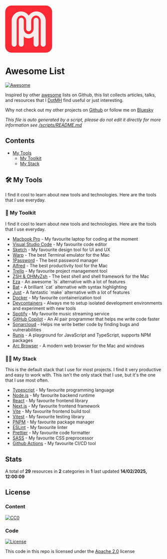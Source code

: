 ![DotMH](https://github.com/dotmh/dotmh/raw/master/logo.png) 

# Awesome List

[![Awesome](https://cdn.rawgit.com/sindresorhus/awesome/d7305f38d29fed78fa85652e3a63e154dd8e8829/media/badge.svg)](https://github.com/sindresorhus/awesome)

Inspired by other [awesome](https://github.com/sindresorhus/awesome) lists on Github, this list collects 
articles, talks, and resources that I [DotMH](https://www.dotmh.io) find useful or just interesting.

Why not check out my other projects on [Github](https://www.github.com/dotmh) or follow me on 
[Bluesky](https://bsky.app/profile/dotmh.dev)

_This file is auto generated by a script, please do not edit it directly for more information see
[/scripts/README.md](./scripts/README.md)_

## Contents
* [My Tools](my-tools)
    * [My Toolkit](my-toolkit)
    * [My Stack](my-stack)

## :hammer_and_wrench: My Tools

I find it cool to learn about new tools and technologies. Here are the tools that I use everyday.


### :toolbox: My Toolkit

I find it cool to learn about new tools and technologies. Here are the tools that I use everyday.


  * [Macbook Pro](https://www.apple.com/macbook-pro/) - My favourite laptop for coding at the   moment
  * [Visual Studio Code](https://code.visualstudio.com/) - My favourite code editor
  * [Sketch](https://www.sketch.com/) - My favourite design tool for UI and UX
  * [Warp](https://warp.dev/) - The best Terminal emulator for the Mac
  * [1Password](https://1password.com/) - The best password manager
  * [Alfred](https://www.alfredapp.com/) - The best productivity tool for the Mac
  * [Trello](https://trello.com/) - My favourite project management tool
  * [ZSH &amp; OHMyZsh](https://ohmyz.sh/) - The best shell and shell framework for the Mac
  * [Eza](https://github.com/eza-community/eza) - An awesome &#x60;ls&#x60; alternative with a lot of features
  * [Bat](https://github.com/sharkdp/bat) - A brilliant &#x60;cat&#x60; alternative with syntax highlighting
  * [Just](https://github.com/casey/just) - A fantastic &#x60;make&#x60; alternative with a lot of features
  * [Docker](https://www.docker.com/) - My favourite containerization tool
  * [Devcontainers](https://code.visualstudio.com/docs/remote/containers) - Always me to setup isolated development environments and experiment with new tools
  * [Spotify](https://www.spotify.com/) - My favourite music streaming service
  * [GitHub Copilot](https://copilot.github.com/) - An AI pair programmer that helps me write code faster
  * [Sonarcloud](https://sonarcloud.io/) - Helps me write better code by finding bugs and vulnerabilities
  * [Runjs](https://runjs.app/) - A playground for JavaScript and TypeScript, supports NPM packages
  * [Arc Browser](https://arc.net/) - A modern web browser for the Mac and windows

### :man_technologist: My Stack

This is the default stack that I use for most projects. I find it very productive and easy to work with.
This isn&#x27;t the only stack that I use, but it&#x27;s the one that I use most often.


  * [Typescript](https://www.typescriptlang.org/) - My favourite programming language
  * [Node.js](https://nodejs.org/) - My favourite backend runtime
  * [React](https://reactjs.org/) - My favourite frontend library
  * [Next.js](https://nextjs.org/) - My favourite frontend framework
  * [Vite](https://vitejs.dev/) - My favourite frontend build tool
  * [Vitest](https://vitest.dev/) - My favourite testing library
  * [PNPM](https://pnpm.io/) - My favourite package manager
  * [ESLint](https://eslint.org/) - My favourite linter
  * [Prettier](https://prettier.io/) - My favourite code formatter
  * [SASS](https://sass-lang.com/) - My favourite CSS preprocessor
  * [Github Actions](https://github.com/features/actions) - My favourite CI/CD tool



## Stats
A total of **29** resources in **2** categories in **1** last updated **14/02/2025, 12:00:09**

## License

### Content
[![CC0](https://licensebuttons.net/l/zero/1.0/88x31.png)](https://creativecommons.org/publicdomain/zero/1.0/)

### Code
[![License](https://img.shields.io/badge/License-Apache_2.0-blue.svg?style=for-the-badge&)](https://opensource.org/licenses/Apache-2.0)

This code in this repo is licensed under the [Apache 2.0](https://opensource.org/license/apache-2-0) license
